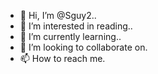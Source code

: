 - 👋 Hi, I’m @Sguy2..
- 👀 I’m interested in reading..
- 🌱 I’m currently learning..
- 💞️ I’m looking to collaborate on.
- 📫 How to reach me.

<!---
Sguy2/Sguy2 is a ✨ special ✨ repository because its `README.md` (this file) appears on your GitHub profile.
You can click the Preview link to take a look at your changes.
--->
